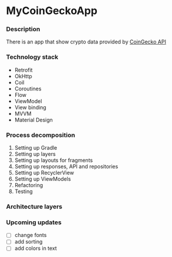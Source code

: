 # MyCoinGeckoApp

### Description

There is an app that show crypto data provided by [CoinGecko API](https://www.coingecko.com/)

### Technology stack

- Retrofit
- OkHttp
- Coil
- Coroutines
- Flow
- ViewModel
- View binding
- MVVM
- Material Design

### Process decomposition

1. Setting up Gradle
2. Setting up layers
3. Setting up layouts for fragments
4. Setting up responses, API and repositories
5. Setting up RecyclerView
6. Setting up ViewModels
7. Refactoring
8. Testing

### Architecture layers


### Upcoming updates

- [ ] change fonts
- [ ] add sorting
- [ ] add colors in text
